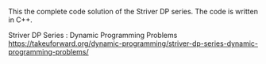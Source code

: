 This the complete code solution of the Striver DP series. The code is written in C++.

Striver DP Series : Dynamic Programming Problems
https://takeuforward.org/dynamic-programming/striver-dp-series-dynamic-programming-problems/